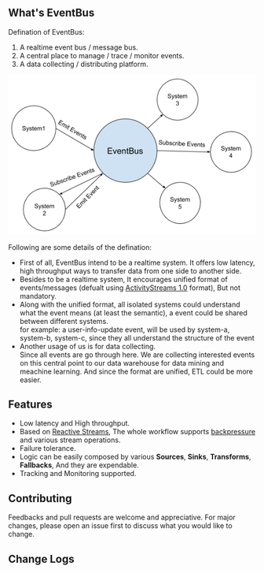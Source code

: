 ## What's EventBus

Defination of EventBus:

1. A realtime event bus / message bus.
2. A central place to manage / trace / monitor events.
3. A data collecting / distributing platform.

<a href="../assets/systems_and_eventbus2.png" target="_blank">![EventBus Workflow](assets/systems_and_eventbus2.png)</a>

Following are some details of the defination:

- First of all, EventBus intend to be a realtime system. It offers low latency, high throughput ways to transfer data from one side to another side.
- Besides to be a realtime system, It encourages unified format of events/messages (defualt using [ActivityStreams 1.0](http://activitystrea.ms/specs/json/1.0/) format), But not mandatory.
- Along with the unified format, all isolated systems could understand what the event means (at least the semantic), a event could be shared between different systems.   
   for example: a user-info-update event, will be used by system-a, system-b, system-c, since they all understand the structure of the event
- Another usage of us is for data collecting.   
   Since all events are go through here. We are collecting interested events on this central point to our data warehouse for data mining and meachine learning. And since the format are unified, ETL could be more easier.

## Features

- Low latency and High throughput.
- Based on [Reactive Streams](http://www.reactive-streams.org/), The whole workflow supports [backpressure](https://github.com/ReactiveX/RxJava/wiki/Backpressure) and various stream operations. 
- Failure tolerance.
- Logic can be easily composed by various **Sources**, **Sinks**, **Transforms**, **Fallbacks**, And they are expendable. 
- Tracking and Monitoring supported.

## Contributing
Feedbacks and pull requests are welcome and appreciative. For major changes, please open an issue first to discuss what you would like to change.

## Change Logs